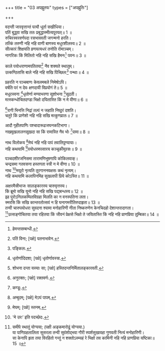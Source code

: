 +++
title = "03 अपह्नुतयः"
types = ["अपह्नुतिः"]

+++
  
वदन्ती जारवृत्तान्तं पत्यौ धूर्ता सखीधिया।  
पतिं बुद्ध्वा सखि ततः प्रबुद्धास्मीत्यपूरयत्॥ 1 ॥  
रुचिरस्वरवर्णपदा रसभाववती जगन्मनो हरति।  
तत्किं तरुणी नहि नहि वाणी बाणस्य मधुरशीलस्य॥ 2 ॥  
सीत्कारं शिक्षयति व्रणयत्यधरं तनोति रोमाञ्चम्।  
नागरिकः किं मिलितो नहि नहि सखि हैमनः[^1] पवनः॥ 3 ॥  


[^1]: हेमन्तसम्बन्धी.
 
काले पयोधराणामपतितया[^2] नैव शक्यते स्थातुम्।  
उत्कण्ठितासि बाले नहि नहि सखि पिच्छिलः[^3] पन्थाः॥ 4 ॥  


[^2]: पतिं विना; [पक्षे] पतनाभावेन.


[^3]: पङ्किलः.
 
प्रहरति न पञ्चबाणः केवलमबले निमेषोऽपि।  
वर्षति परं न देवः क्षणदायी विप्रयोगं ते॥ 5 ॥  
मधुरस्वना [^4]धृतोर्णा मण्याभरणा सुशोभना [^5]सुदती।  
मत्स्कन्धोचितदण्डा भिक्षो दयितास्ति किं न मे वीणा॥ 6 ॥  


[^4]: धृतोर्णादिदशा; [पक्षे] धृतोर्णावस्त्रा.


[^5]: शोभना दन्ता यस्याः सा; [पक्षे] हस्तिदन्तनिर्मितालङ्कारवती.
 
[^6]रागी भिनत्ति निद्रां तल्पं न जहाति निष्ठुरं दशति।  
चतुरे किं प्राणेशो नहि नहि सखि मत्कुणव्रातः॥ 7 ॥  


[^6]: अनुरक्तः; [पक्षे] रक्तवर्णः.
 
आदौ गृहीतपाणिः पश्चादारूढजघनकटिभागा।  
नखमुखलालनसुखदा सा किं रामास्ति नैव भोः [^7]पामा॥ 8 ॥  


[^7]: कण्डूः.
 
नाथ विलोकय [^8]मेघं नहि नहि पापं तवातिपुण्यायाः।  
नहि कथयामि [^9]पयोधरमपसारय कञ्चुकीमुरसः॥ 9 ॥  


[^8]: अम्बुदम्; [पक्षे] मेऽघं पापम्.


[^9]: मेघम्; [पक्षे] स्तनम्.
 
पञ्चदशीरजनिसमा तारामणिभूषणापि कोकिलवाक्।  
चन्द्रसमा गतवसना हस्तगता स्त्री न मे वीणा॥ 10 ॥  
नाथ [^10]मयूरो नृत्यति तुरगाननवक्षसः कथं नृत्यम्।  
नहि कथयामि कलापिनमिह सुखलापी प्रिये कोऽस्ति॥ 11 ॥  


[^10]: 'मे उरः’ इति पदच्छेदः.
 
अक्षरमैत्त्रीभाजः सालङ्कारस्य चारुवृत्तस्य।  
किं ब्रूमो सखि यूनो नहि नहि सखि पद्यबन्धस्य॥ 12 ॥  
इह पुरोऽनिलकम्पितविग्रहा मिलति का न वनस्पतिना लता।  
स्मरसि किं सखि कान्तरतोत्सवं न हि घनागमरीतिरुदाहृता॥ 13 ॥  
तन्वी चारुपयोधरा सुवदना श्यामा मनोहारिणी नीता निष्करुणेन केनचिदहो देशान्तरादागता।  
[^11]उत्सङ्गोचितया तया रहितया किं जीवनं प्रेक्षसे भिक्षो ते जयितास्ति किं नहि नहि प्राणप्रिया तुम्बिका॥ 14 ॥  


[^11]: समीपे स्थातुं योग्यया; (पक्षी
अङ्कमारोढुं योग्यया.)  
या [^12]पाणिग्रहलालिता सुसरला तन्वी सुवंशोद्भवा[^13] गौरी स्पर्शसुखावहा गुणवती नित्यं मनोहारिणी।  
सा केनापि हृता तया विरहितो गन्तुं न शक्तोऽस्म्यहं रे भिक्षो तव कामिनी नहि नहि प्राणप्रिया यष्टिका॥ 15 ॥  


[^12]: विवाहः; [पक्षे] पाणौ धारणम्.


[^13]: कुलम्; [पक्षे] वेणुः.
 
